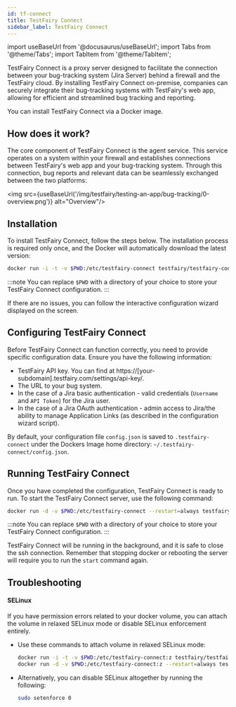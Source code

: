 ```yaml
---
id: tf-connect
title: TestFairy Connect
sidebar_label: TestFairy Connect
---
```


import useBaseUrl from '@docusaurus/useBaseUrl';
import Tabs from '@theme/Tabs';
import TabItem from '@theme/TabItem';

TestFairy Connect is a proxy server designed to facilitate the connection between your bug-tracking system (Jira Server) behind a firewall and the TestFairy cloud. By installing TestFairy Connect on-premise, companies can securely integrate their bug-tracking systems with TestFairy's web app, allowing for efficient and streamlined bug tracking and reporting.

You can install TestFairy Connect via a Docker image.

## How does it work?

The core component of TestFairy Connect is the agent service. This service operates on a system within your firewall and establishes connections between TestFairy's web app and your bug-tracking system. Through this connection, bug reports and relevant data can be seamlessly exchanged between the two platforms:

<img src={useBaseUrl('/img/testfairy/testing-an-app/bug-tracking/0-overview.png')} alt="Overview"/>

## Installation

To install TestFairy Connect, follow the steps below. The installation process is required only once, and the Docker will automatically download the latest version:

```sh
docker run -i -t -v $PWD:/etc/testfairy-connect testfairy/testfairy-connect:latest configure
```

:::note
You can replace `$PWD` with a directory of your choice to store your TestFairy Connect configuration.
:::

If there are no issues, you can follow the interactive configuration wizard displayed on the screen.

## Configuring TestFairy Connect

Before TestFairy Connect can function correctly, you need to provide specific configuration data. Ensure you have the following information:

- TestFairy API key. You can find at https://[your-subdomain].testfairy.com/settings/api-key/.
- The URL to your bug system.
- In the case of a Jira basic authentication - valid credentials (`Username` and `API Token`) for the Jira user.
- In the case of a Jira OAuth authentication - admin access to Jira/the ability to manage Application Links (as described in the configuration wizard script).

By default, your configuration file `config.json` is saved to `.testfairy-connect` under the Dockers Image home directory: `~/.testfairy-connect/config.json`.

## Running TestFairy Connect

Once you have completed the configuration, TestFairy Connect is ready to run. To start the TestFairy Connect server, use the following command:

```sh
docker run -d -v $PWD:/etc/testfairy-connect --restart=always testfairy/testfairy-connect:latest start
```

:::note
You can replace `$PWD` with a directory of your choice to store your TestFairy Connect configuration.
:::

TestFairy Connect will be running in the background, and it is safe to close the ssh connection. Remember that stopping docker or rebooting the server will require you to run the `start` command again.

## Troubleshooting

#### SELinux

If you have permission errors related to your docker volume, you can attach the volume in relaxed SELinux mode or disable SELinux enforcement entirely.

- Use these commands to attach volume in relaxed SELinux mode:
  ```sh
  docker run -i -t -v $PWD:/etc/testfairy-connect:z testfairy/testfairy-connect:latest configure
  docker run -d -v $PWD:/etc/testfairy-connect:z --restart=always testfairy/testfairy-connect:latest start
  ```
- Alternatively, you can disable SELinux altogether by running the following:
  ```sh
  sudo setenforce 0
  ```
